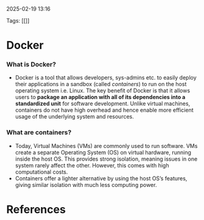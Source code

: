 2025-02-19 13:16


Tags: [[]]

# Docker
### What is Docker?
- Docker is a tool that allows developers, sys-admins etc. to easily deploy their applications in a sandbox (called _containers_) to run on the host operating system i.e. Linux. The key benefit of Docker is that it allows users to **package an application with all of its dependencies into a standardized unit** for software development. Unlike virtual machines, containers do not have high overhead and hence enable more efficient usage of the underlying system and resources.
### What are containers?
- Today, Virtual Machines (VMs) are commonly used to run software. VMs create a separate Operating System (OS) on virtual hardware, running inside the host OS. This provides strong isolation, meaning issues in one system rarely affect the other. However, this comes with high computational costs.
- Containers offer a lighter alternative by using the host OS’s features, giving similar isolation with much less computing power.


# References
